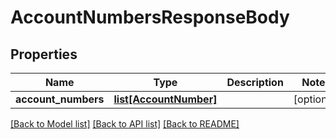 # AccountNumbersResponseBody

## Properties
Name | Type | Description | Notes
------------ | ------------- | ------------- | -------------
**account_numbers** | [**list[AccountNumber]**](AccountNumber.md) |  | [optional] 

[[Back to Model list]](../README.md#documentation-for-models) [[Back to API list]](../README.md#documentation-for-api-endpoints) [[Back to README]](../README.md)


